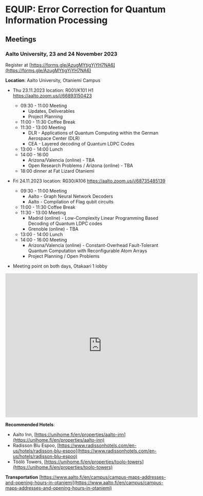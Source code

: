 # EQUIP: Error Correction for Quantum Information Processing

## Meetings

### Aalto University, 23 and 24 November 2023
Register at [https://forms.gle/AzugMYtigYjYH7NA6](https://forms.gle/AzugMYtigYjYH7NA6)

**Location**: Aalto University, Otaniemi Campus

* Thu 23.11.2023  location: R001/K101 H1 https://aalto.zoom.us/j/66893150423
    - 09:30 - 11:00 Meeting
        * Updates, Deliverables
        * Project Planning
    - 11:00 - 11:30 Coffee Break
    - 11:30 - 13:00 Meeting
        * DLR - Applications of Quantum Computing within the German Aerospace Center (DLR)
        * CEA - Layered decoding of Quantum LDPC Codes
    - 13:00 - 14:00 Lunch
    - 14:00 - 16:00
        * Arizona/Valencia (online) - TBA
        * Open Research Problems / Arizona (online) - TBA
    - 18:00 dinner at Fat Lizard Otaniemi

* Fri 24.11.2023  location: R030/A106 https://aalto.zoom.us/j/68735485139
    - 09:30 - 11:00 Meeting
        * Aalto - Graph Neural Network Decoders
        * Aalto - Compilation of Flag qubit circuits
    - 11:00 - 11:30 Coffee Break
    - 11:30 - 13:00 Meeting
        * Madrid (online) - Low-Complexity Linear Programming Based Decoding of Quantum LDPC codes
        * Grenoble (online) - TBA
    - 13:00 - 14:00 Lunch
    - 14:00 - 16:00 Meeting
        * Arizona/Valencia (online) - Constant-Overhead Fault-Tolerant Quantum Computation with Reconfigurable Atom Arrays
        * Project Planning / Open Problems


* Meeting point on both days, Otakaari 1 lobby

<iframe src="https://www.google.com/maps/embed?pb=!1m19!1m8!1m3!1d1983.6696409126566!2d24.8283084!3d60.1862002!3m2!1i1024!2i768!4f13.1!4m8!3e6!4m0!4m5!1s0x468df5ece31ea227%3A0x22f11a927c12b1c7!2sOtakaari%201%2002150%20Espoo!3m2!1d60.186200199999995!2d24.828308399999997!5e0!3m2!1sen!2sfi!4v1698246973466!5m2!1sen!2sfi" width="600" height="450" style="border:0;" allowfullscreen="" loading="lazy" referrerpolicy="no-referrer-when-downgrade"></iframe>

**Recommended Hotels**: 
* Aalto Inn, [https://unihome.fi/en/properties/aalto-inn](https://unihome.fi/en/properties/aalto-inn)
* Radisson Blu Espoo, [https://www.radissonhotels.com/en-us/hotels/radisson-blu-espoo](https://www.radissonhotels.com/en-us/hotels/radisson-blu-espoo)
* Töölö Towers, [https://unihome.fi/en/properties/toolo-towers](https://unihome.fi/en/properties/toolo-towers)

**Transportation**
[https://www.aalto.fi/en/campus/campus-maps-addresses-and-opening-hours-in-otaniemi](https://www.aalto.fi/en/campus/campus-maps-addresses-and-opening-hours-in-otaniemi)

